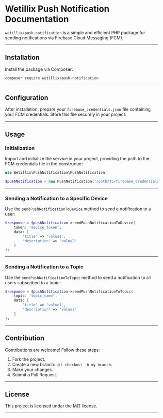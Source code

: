 # Wetillix Push Notification Documentation

`wetillix/push-notification` is a simple and efficient PHP package for sending notifications via Firebase Cloud Messaging (FCM).

---

## **Installation**

Install the package via Composer:

```bash
composer require wetillix/push-notification
```

---

## **Configuration**

After installation, prepare your `firebase_credentials.json` file containing your FCM credentials. Store this file securely in your project.

---

## **Usage**

### **Initialization**

Import and initialize the service in your project, providing the path to the FCM credentials file in the constructor:

```php
use Wetillix\PushNotification\PushNotification;

$pushNotification = new PushNotification('/path/to/firebase_credentials.json');
```

---

### **Sending a Notification to a Specific Device**

Use the `sendPushNotificationToDevice` method to send a notification to a user:

```php
$response = $pushNotification->sendPushNotificationToDevice(
    token: 'device_token',
    data: [
        'title' => 'value1',
        'description' => 'value2'
    ]
);

```

---

### **Sending a Notification to a Topic**

Use the `sendPushNotificationToTopic` method to send a notification to all users subscribed to a topic:

```php
$response = $pushNotification->sendPushNotificationToTopic(
    topic: 'topic_name',
    data: [
        'title' => 'value1',
        'description' => 'value2'
    ]
);

```

---

## **Contribution**

Contributions are welcome! Follow these steps:

1. Fork the project.
2. Create a new branch: `git checkout -b my-branch`.
3. Make your changes.
4. Submit a Pull Request.

---

## **License**

This project is licensed under the [MIT](LICENSE) license.

---
